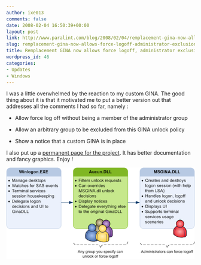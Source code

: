 ```yaml
---
author: ixe013
comments: false
date: 2008-02-04 16:50:39+00:00
layout: post
link: http://www.paralint.com/blog/2008/02/04/remplacement-gina-now-allows-force-logoff-administrator-exclusion/
slug: remplacement-gina-now-allows-force-logoff-administrator-exclusion
title: Remplacement GINA now allows force logoff, administrator exclusion
wordpress_id: 46
categories:
- Updates
- Windows
---
```


I was a little overwhelmed by the reaction to my custom GINA. The good thing about it is that it motivated me to put a better version out that addresses all the comments I had so far, namely :



	
  * Allow force log off without being a member of the administrator group

	
  * Allow an arbitrary group to be excluded from this GINA unlock policy

	
  * Show a notice that a custom GINA is in place


I also put up a [permanent page for the project](/projects/aucun/). It has better documentation and fancy graphics. Enjoy !

![Replament GINA hooks Winlogon and MSGINA](/projects/aucun/architecture.png)

